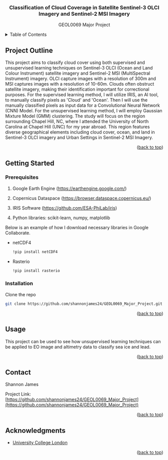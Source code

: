 <h3 align="center">Classification of Cloud Coverage in Satellite Sentinel-3 OLCI Imagery and Sentinel-2 MSI Imagery</h3>

  <p align="center">
    GEOL0069 Major Project
    <br />



<!-- TABLE OF CONTENTS -->
<details>
  <summary>Table of Contents</summary>
  <ol>
    <li>
      <a href="#project outline">Project Outline</a>
      <ul>
      </ul>
    </li>
    <li>
      <a href="#getting-started">Getting Started</a>
      <ul>
        <li><a href="#prerequisites">Prerequisites</a></li>
        <li><a href="#installation">Installation</a></li>
      </ul>
    </li>
    <li><a href="#usage">Usage</a></li>
    <li><a href="#contact">Contact</a></li>
    <li><a href="#acknowledgments">Acknowledgments</a></li>
  </ol>
</details>



<!-- PROJECT OUTLINE -->
## Project Outline

This project aims to classify cloud cover using both supervised and unsupervised learning techniques on Sentinel-3 OLCI (Ocean and Land Colour Instrument) satellite imagery and Sentinel-2 MSI (MultiSpectral Instrument) imagery. OLCI capture images with a resolution of 300m and MSI captures images with a resolution of 10-60m. Clouds often obstruct satellite imagery, making their identification important for correctional purposes. For the supervised learning method, I will utilize IRIS, an AI tool, to manually classify pixels as 'Cloud' and 'Ocean'. Then I will use the manually classified pixels as input data for a Convolutional Neural Network (CNN) Model. For the unsupervised learning method, I will employ Gaussian Mixture Model (GMM) clustering. The study will focus on the region surrounding Chapel Hill, NC, where I attended the University of North Carolina at Chapel Hill (UNC) for my year abroad. This region features diverse geographical elements including cloud cover, ocean, and land in Sentinel-3 OLCI imagery and Urban Settings in Sentinel-2 MSI Imagery.

<p align="right">(<a href="#readme-top">back to top</a>)</p>


<!-- GETTING STARTED -->
## Getting Started

### Prerequisites

1. Google Earth Engine (https://earthengine.google.com/)

2. Copernicus Dataspace (https://browser.dataspace.copernicus.eu/)

3. IRIS Software (https://github.com/ESA-PhiLab/iris)

4. Python libraries: scikit-learn, numpy, matplotlib

Below is an example of how I download necessary libraries in Google Collaborate. 

* netCDF4
  ```sh
  !pip install netCDF4
  ```
* Rasterio
  ```sh
  !pip install rasterio
  ```
### Installation

Clone the repo
   ```sh
   git clone https://github.com/shannonjames24/GEOL0069_Major_Project.git
   ```

<p align="right">(<a href="#readme-top">back to top</a>)</p>



<!-- USAGE EXAMPLES -->
## Usage

This project can be used to see how unsupervised learning techniques can be applied to EO image and altimetry data to classify sea ice and lead.

<p align="right">(<a href="#readme-top">back to top</a>)</p>

<!-- CONTACT -->
## Contact

Shannon James

Project Link: [https://github.com/shannonjames24/GEOL0069_Major_Project](https://github.com/shannonjames24/GEOL0069_Major_Project)

<p align="right">(<a href="#readme-top">back to top</a>)</p>



<!-- ACKNOWLEDGMENTS -->
## Acknowledgments

* [University College London]()

<p align="right">(<a href="#readme-top">back to top</a>)</p>
